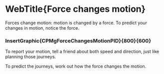 
# WebTitle{Force changes motion}

Forces change motion: motion is changed by a force. To predict your changes in motion, notice the force.

### InsertGraphic{CPMgForceChangesMotionPID}{800}{600}

To report your motion, tell a friend about both speed and direction, just like planning those journeys.

To predict the journeys, work out how the force changes the motion.
